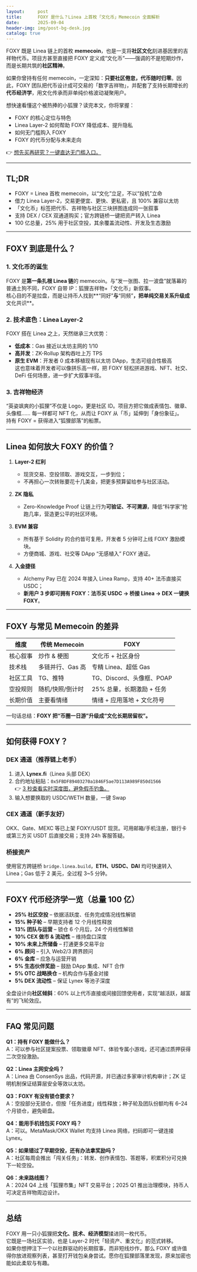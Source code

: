 ```yaml
---
layout:     post
title:      FOXY 是什么？Linea 上首枚「文化币」Memecoin 全面解析
date:       2025-09-04
header-img: img/post-bg-desk.jpg
catalog: true
---
```


FOXY 既是 Linea 链上的首枚 **memecoin**，也是一支将**社区文化**刻进基因里的吉祥物代币。项目方甚至直接把 FOXY 定义成“文化币”——强调的不是短期炒作，而是长期共筑的**社区精神**。

如果你曾持有任何 memecoin，一定深知：**只要社区倦怠，代币随时归零**。因此，FOXY 团队把代币设计成可交易的「数字吉祥物」，并配套了支持长期增长的**代币经济学**，用文化传承而非单纯价格波动凝聚用户。

想快速看懂这个被热捧的小狐狸？读完本文，你将掌握：
* FOXY 的核心定位与特色
* Linea Layer-2 如何帮助 FOXY 降低成本、提升隐私
* 如何无门槛购入 FOXY
* FOXY 的代币分配与未来走向

👉 [想先买再研究？一键直达无门槛入口。](https://okxdog.com/)

---

## TL;DR

- FOXY = Linea 首枚 memecoin，以“文化”立足，不以“投机”立命  
- 借力 Linea Layer-2，交易更便宜、更快、更私密，且 100% 兼容以太坊  
- 「文化币」标签把代币、吉祥物与社区三块拼图连成同一张叙事  
- 支持 DEX / CEX 双通道购买；官方跨链桥一键把资产转入 Linea  
- 100 亿总量，25% 用于社区空投，其余覆盖流动性、开发及生态激励  

---

## FOXY 到底是什么？

### 1. 文化币的诞生
FOXY 是**第一条扎根 Linea 链**的 memecoin。与“发一张图、拉一波盘”就落幕的普通土狗不同，FOXY 自带 IP：狐狸吉祥物+「文化币」新叙事。  
核心目的不是拉盘，而是让持币人找到**“同好”**与**“同频”**，把单纯交易关系升级成**文化共识**。

### 2. 技术底色：Linea Layer-2
FOXY 搭在 Linea 之上，天然继承三大优势：  
- **低成本**：Gas 接近以太坊主网的 1/10  
- **高并发**：ZK-Rollup 架构吞吐上万 TPS  
- **原生 EVM**：开发者 0 成本移植现有以太坊 DApp，生态可组合性极高  
这也意味着开发者可以像拼乐高一样，把 FOXY 轻松拼进游戏、NFT、社交、DeFi 任何场景，进一步扩大叙事半径。

### 3. 吉祥物经济
“英姿飒爽的小狐狸”不仅是 Logo，更是社区 ID。项目方把它做成表情包、徽章、头像框…… 每一样都可 NFT 化，从而让 FOXY 从「币」延伸到「身份象征」。  
持有 FOXY = 获得进入“狐狸部落”的船票。

---

## Linea 如何放大 FOXY 的价值？

1. **Layer-2 红利**
   - 现货交易、空投领取、游戏交互，一步到位；  
   - 不再担心一次转账要花十几美金，把更多预算留给参与社区活动。  

2. **ZK 隐私**
   - Zero-Knowledge Proof 让链上行为**可验证、不可溯源**，降低“科学家”抢跑几率，营造更公平的社区环境。  

3. **EVM 兼容**
   - 所有基于 Solidity 的合约皆可复用，开发者 5 分钟可上线 FOXY 激励模块。  
   - 方便商城、游戏、社交等 DApp “无感植入” FOXY 通证。  

4. **入金捷径**
   - Alchemy Pay 已在 2024 年接入 Linea Ramp，支持 40+ 法币直接买 USDC；  
   - **新用户 3 步即可拥有 FOXY：法币买 USDC → 桥接 Linea → DEX 一键换 FOXY**。

---

## FOXY 与常见 Memecoin 的差异

| 维度 | 传统 Memecoin | FOXY |
|---|---|---|
| 核心叙事 | 炒作 & 梗图 | 文化币 + 社区身份 |
| 技术栈 | 多链并行、Gas 高 | 专精 Linea、超低 Gas |
| 社区工具 | TG、推特 | TG、Discord、头像框、POAP |
| 空投规则 | 随机/快照/倒计时 | 25% 总量，长期激励 + 任务 |
| 长期价值 | 主要看情绪 | 情绪 + 应用落地 + 文化符号 |

一句话总结：**FOXY 把“币圈一日游”升级成“文化长期居留权”。**

---

## 如何获得 FOXY？

### DEX 通道（推荐链上老手）
1. 进入 **Lynex.fi**（Linea 头部 DEX）  
2. 合约地址粘贴：`0x5FBDF89403270a1846F5ae7D113A989F850d1566`  
   👉 [3 秒查看实时深度图，避免假币钓鱼。](https://okxdog.com/)  
3. 输入想要换取的 USDC/WETH 数量，一键 Swap

### CEX 通道（新手友好）
OKX、Gate、MEXC 等已上架 FOXY/USDT 现货。可用邮箱/手机注册，银行卡或第三方买 USDT 后直接交易；支持 24h 客服答疑。

### 桥接资产
使用官方跨链桥 `bridge.linea.build`，**ETH、USDC、DAI** 均可快速转入 Linea；Gas 低于 2 美元，全过程 3~5 分钟。

---

## FOXY 代币经济学一览（总量 100 亿）

- **25% 社区空投** – 依据活跃度、任务完成情况线性解锁  
- **15% 种子轮** – 早期支持者 12 个月线性释放  
- **13% 团队与运营** – 锁仓 6 个月后，24 个月线性解锁  
- **10% CEX 做市 & 流动性** – 维持盘口深度  
- **10% 未来上所储备** – 打通更多交易平台  
- **6% 顾问** – 引入 Web2/3 跨界顾问  
- **6% 金库** – 应急与运营开销  
- **5% 生态伙伴奖励** – 鼓励 DApp 集成、NFT 合作  
- **5% OTC 战略换仓** – 机构合作与基金对接  
- **5% DEX 流动性** – 保证 Lynex 等池子深度

全盘设计向**社区倾斜**：60% 以上代币直接或间接回馈使用者，实现“越活跃，越富有”的飞轮效应。

---

## FAQ 常见问题

**Q1：持有 FOXY 能做什么？**  
A：可以参与社区提案投票、领取徽章 NFT、体验专属小游戏，还可通过质押获得二次空投激励。

**Q2：Linea 主网安全吗？**  
A：Linea 由 ConsenSys 出品，代码开源，并已通过多家审计机构审计；ZK 证明机制保证结算层安全等效以太坊。

**Q3：FOXY 有没有锁仓要求？**  
A：空投部分无锁仓，但按「任务进度」线性释放；种子轮及团队份额均有 6–24 个月锁仓，避免砸盘。

**Q4：能用手机钱包买 FOXY 吗？**  
A：可以。MetaMask/OKX Wallet 均支持 Linea 网络，扫码即可一键连接 Lynex。

**Q5：如果错过了早期空投，还有办法拿奖励吗？**  
A：社区每周会推出「闯关任务」：转发、创作表情包、答题等，积累积分可兑换下一轮空投。

**Q6：未来路线图？**  
A：2024 Q4 上线「狐狸市集」NFT 交易平台；2025 Q1 推出治理模块，持币人可决定吉祥物周边设计。

---

## 总结

FOXY 用一只小狐狸把**文化、技术、经济模型**揉进同一枚代币。  
它既是一场社区实验，也是 Layer-2 时代「轻资产、重文化」的范式转移。  
如果你想押注下一个以社群驱动的长期叙事，而非短线炒作，那么 FOXY 或许值得你放进观察列表，甚至打开钱包亲身尝试。愿你在狐狸部落里发现，原来加密也能如此柔软与有趣。